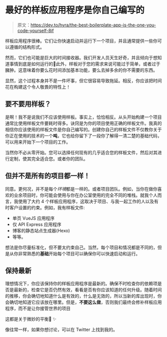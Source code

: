 # 最好的样板应用程序是你自己编写的

> 原文：<https://dev.to/hyra/the-best-boilerplate-app-is-the-one-you-code-yourself-8if>

样板应用程序很棒。它们让你快速启动并运行下一个项目，并且通常提供一些你可以遵循的结构形式。

然而，它们也可能是巨大的时间接收器。我们开发人员天生好奇，并且倾向于想知道事情到底是如何运行的🙈此外，样板对于您的需求来说可能过于简单，或者过于臃肿。这意味着你要么花时间添加基本功能，要么去掉多余的你不需要的东西。

显然，这个过程本身并不是一件坏事，但它很容易导致拖延。相反，你应该把时间花在构建这个令人敬畏的特性上！

## 要不要用样板？

是啊！我不是说我们不应该使用样板。事实上，恰恰相反。从头开始构建一个项目通常比使用样板文件要耗时得多。诀窍是为你的项目使用正确的样板文件。我真的相信你应该使用的样板文件是你自己编写的。创建你自己的样板文件不仅教你关于你正在使用的技术的一个**吨**，它也给你留下了一段你了解得一清二楚的基础代码，可以用来开始下一个项目的工作。

当然你不必从零开始。您可以选择任何现有的几乎适合您的样板文件，然后对其进行定制，使其完全适合您。或者你的团队。

## 但并不是所有的项目都一样！

同意。更何况，并不是每个*环境*都是一样的。或者项目团队。例如，当你在做你喜欢的业余项目时，你可能会使用与你在办公室使用的完全不同的堆栈。就我个人而言，我使用了大约 4 个样板应用程序，这取决于项目、与我一起工作的人以及有时客户设置的约束。例如，我有样板文件:

*   单页 VueJS 应用程序
*   仅 API Express 应用程序
*   博客的静态站点生成器(Hexo)
*   等等。

想法是你尽量标准化，但不要太约束自己。当然，每个项目和情况都是不同的，但是从你非常熟悉的**基础**开始每个项目可以确保你可以快速启动和运行。

## 保持最新

理想情况下，你应该保持你的样板应用程序是最新的。确保不时检查你的依赖项是否是最新的，检查它是否仍然有效，看看是否有你应该知道的任何升级。随着时间的推移，你会确切地知道什么是有效的，什么是无效的，所以当新的库出现时，你会确切地知道它应该放在哪里。但是，**不要这么做**，否则我们最终会修补样板应用程序，而不是让你接管世界的项目

这都是关于微妙的平衡🦄 ✨

像往常一样，如果你想讨论，可以在 Twitter 上找到我的。